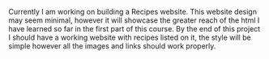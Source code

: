 Currently I am working on building a Recipes website. This website design may seem minimal, however it will showcase the greater reach of the html I have learned so far in the first part of this course. 
By the end of this project I should have a working website with recipes listed on it, the style will be simple however all the images and links should work properly.
